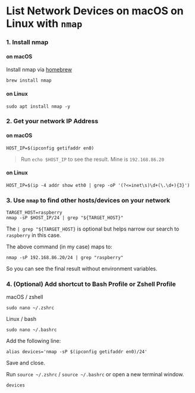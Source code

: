 # List Network Devices on macOS on Linux with `nmap`

### 1. Install nmap

#### on macOS
Install nmap via [homebrew](https://brew.sh)
```
brew install nmap
```

#### on Linux
```
sudo apt install nmap -y
```


### 2. Get your network IP Address

#### on macOS
```
HOST_IP=$(ipconfig getifaddr en0)
```
> Run `echo $HOST_IP` to see the result. Mine is `192.168.86.20`


#### on Linux
```
HOST_IP=$(ip -4 addr show eth0 | grep -oP '(?<=inet\s)\d+(\.\d+){3}')
```


### 3. Use `nmap` to find other hosts/devices on your network


```
TARGET_HOST=raspberry
nmap -sP $HOST_IP/24 | grep "${TARGET_HOST}"
```
The `| grep "${TARGET_HOST}` is optional but helps narrow our search to `raspberry` in this case.

The above command (in my case) maps to:
```
nmap -sP 192.168.86.20/24 | grep "raspberry"
```
So you can see the final result without environment variables.


### 4. (Optional) Add shortcut to Bash Profile or Zshell Profile

macOS / zshell
```
sudo nano ~/.zshrc
```

Linux / bash

```
sudo nano ~/.bashrc
```

Add the following line:
```
alias devices='nmap -sP $(ipconfig getifaddr en0)/24'
```

Save and close. 


Run `source ~/.zshrc` / `source ~/.bashrc` or open a new terminal window.

```
devices
```